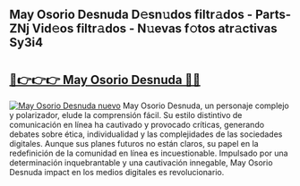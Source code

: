 ## May Osorio Desnuda D𝚎sn𝚞dos filtr𝚊dos - Parts-ZNj Vid𝚎os filtr𝚊dos - N𝚞evas f𝚘tos atr𝚊ctivas Sy3i4

# <h2><a href="http://mb93xf.tromn.icu/?c=May+Osorio+Desnuda">🔗👉👉👉 May Osorio Desnuda 🔗🔗</a></h2>

[![May Osorio Desnuda nuevo](https://i.imgur.com/pEAQMta.gif)](http://mb93xf.tromn.icu/?c=May+Osorio+Desnuda)
May Osorio Desnuda, un personaje complejo y polarizador, elude la comprensión fácil. Su estilo distintivo de comunicación en línea ha cautivado y provocado críticas, generando debates sobre ética, individualidad y las complejidades de las sociedades digitales. Aunque sus planes futuros no están claros, su papel en la redefinición de la comunidad en línea es incuestionable. Impulsado por una determinación inquebrantable y una cautivación innegable, May Osorio Desnuda impact en los medios digitales es revolucionario.
